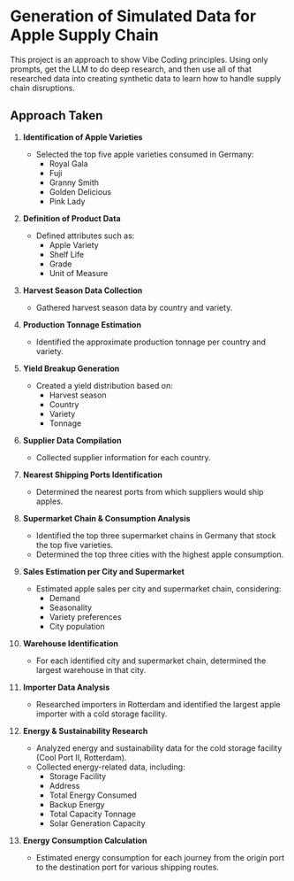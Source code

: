 # Generation of Simulated Data for Apple Supply Chain 
This project is an approach to show Vibe Coding principles. Using only prompts, get the LLM to do deep research, and then use all of that researched data into creating synthetic data to learn how to handle supply chain disruptions.

## Approach Taken

1. **Identification of Apple Varieties**
   - Selected the top five apple varieties consumed in Germany:
     - Royal Gala
     - Fuji
     - Granny Smith
     - Golden Delicious
     - Pink Lady

2. **Definition of Product Data**
   - Defined attributes such as:
     - Apple Variety
     - Shelf Life
     - Grade
     - Unit of Measure

3. **Harvest Season Data Collection**
   - Gathered harvest season data by country and variety.

4. **Production Tonnage Estimation**
   - Identified the approximate production tonnage per country and variety.

5. **Yield Breakup Generation**
   - Created a yield distribution based on:
     - Harvest season
     - Country
     - Variety
     - Tonnage

6. **Supplier Data Compilation**
   - Collected supplier information for each country.

7. **Nearest Shipping Ports Identification**
   - Determined the nearest ports from which suppliers would ship apples.

8. **Supermarket Chain & Consumption Analysis**
   - Identified the top three supermarket chains in Germany that stock the top five varieties.
   - Determined the top three cities with the highest apple consumption.

9. **Sales Estimation per City and Supermarket**
   - Estimated apple sales per city and supermarket chain, considering:
     - Demand
     - Seasonality
     - Variety preferences
     - City population

10. **Warehouse Identification**
    - For each identified city and supermarket chain, determined the largest warehouse in that city.

11. **Importer Data Analysis**
    - Researched importers in Rotterdam and identified the largest apple importer with a cold storage facility.

12. **Energy & Sustainability Research**
    - Analyzed energy and sustainability data for the cold storage facility (Cool Port II, Rotterdam).
    - Collected energy-related data, including:
      - Storage Facility
      - Address
      - Total Energy Consumed
      - Backup Energy
      - Total Capacity Tonnage
      - Solar Generation Capacity

13. **Energy Consumption Calculation**
    - Estimated energy consumption for each journey from the origin port to the destination port for various shipping routes.


